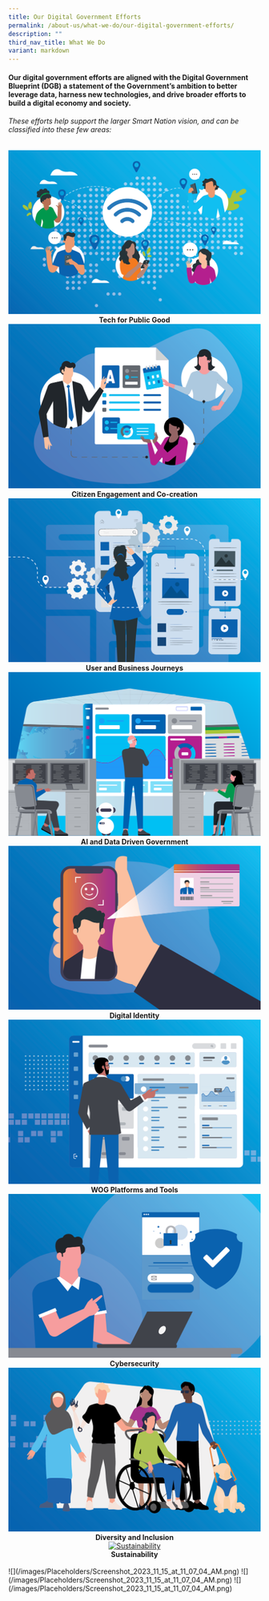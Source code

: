 ```yaml
---
title: Our Digital Government Efforts
permalink: /about-us/what-we-do/our-digital-government-efforts/
description: ""
third_nav_title: What We Do
variant: markdown
---
```

#### Our digital government efforts are aligned with the Digital Government Blueprint (DGB) a statement of the Government’s ambition to better leverage data, harness new technologies, and drive broader efforts to build a digital economy and society. 

###### These efforts help support the larger Smart Nation vision, and can be classified into these few areas:



<div class="row">
  <div style="text-align: center" class="col">
    <a target="_blank" href="/tech-for-public-good">
      <img alt="Tech for Public Good" src="/images/digital-transformation/01-Tech for Public Good.png"></a>
    <figcaption><b>Tech for Public Good</b></figcaption>
  </div>

  <div style="text-align: center" class="col">
    <a target="_blank" href="/singapore-digital-government-journey/citizen-engagement-and-cocreation">
      <img alt="Citizen Engagement and Co-creation" src="/images/digital-transformation/02-Citizen Engagement.png"></a>
    <figcaption><b>Citizen Engagement and Co-creation</b></figcaption>
  </div>
	
  <div style="text-align: center" class="col">
    <a target="_blank" href="/singapore-digital-government-journey/user-and-business-journeys">
      <img alt="Citizen Engagement and Co-creation" src="/images/digital-transformation/03-User Business Journey.png"></a>
    <figcaption><b>User and Business Journeys</b></figcaption>
  </div>
</div>

<div class="row">
  <div style="text-align: center" class="col">
     <a target="_blank" href="/singapore-digital-government-journey/ai-and-data-driven-government">
      <img alt="AI and Data Driven Government" src="/images/digital-transformation/04-Data Driven Gov AI.png"></a>
    <figcaption><b>AI and Data Driven Government</b></figcaption>
  </div>


  <div style="text-align: center" class="col">
    <a target="_blank" href="/singapore-digital-government-journey/digital-identity">
      <img alt="Digital Identity" src="/images/digital-transformation/05-Digital Identity.png"></a>
    <figcaption><b>Digital Identity</b></figcaption>
  </div>

  <div style="text-align: center" class="col">
    <a target="_blank" href="/singapore-digital-government-journey/wog-platforms-and-tools">
      <img alt="WOG Platforms and Tools" src="/images/digital-transformation/06-WOG Platforms Tools.png"></a>
    <figcaption><b>WOG Platforms and Tools</b></figcaption>
  </div>
</div>

<div class="row">
  <div style="text-align: center" class="col">
    <a target="_blank" href="/singapore-digital-government-journey/cybersecurity">
      <img alt="Cybersecurity" src="/images/digital-transformation/07-Cybersecurity.png"></a>
    <figcaption><b>Cybersecurity</b></figcaption>
  </div>

  <div style="text-align: center" class="col">
    <a target="_blank" href="/singapore-digital-government-journey/diversity-and-inclusion">
      <img alt="Diversity and Inclusion" src="/images/digital-transformation/08-Diversity Inclusion.png"></a>
    <figcaption><b>Diversity and Inclusion</b></figcaption>
  </div>

  <div style="text-align: center" class="col">
    <a target="_blank" href="/singapore-digital-government-journey/sustainability">
      <img alt="Sustainability" src="/images/digital-transformation/09-Sustainability.png"></a>
    <figcaption><b>Sustainability</b></figcaption>
  </div>
</div>






<br>
![](/images/Placeholders/Screenshot_2023_11_15_at_11_07_04_AM.png)
![](/images/Placeholders/Screenshot_2023_11_15_at_11_07_04_AM.png)
![](/images/Placeholders/Screenshot_2023_11_15_at_11_07_04_AM.png)